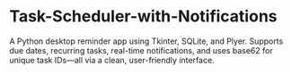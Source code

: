# Task-Scheduler-with-Notifications
A Python desktop reminder app using Tkinter, SQLite, and Plyer. Supports due dates, recurring tasks, real-time notifications, and uses base62 for unique task IDs—all via a clean, user-friendly interface.
